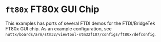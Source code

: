 # `ft80x` FT80x GUI Chip

This examples has ports of several FTDI demos for the FTDI/BridgeTek
FT80x GUI chip. As an example configuration, see
`nuttx/boards/arm/stm32/viewtool-stm32f107/configs/ft80x/defconfig`.
